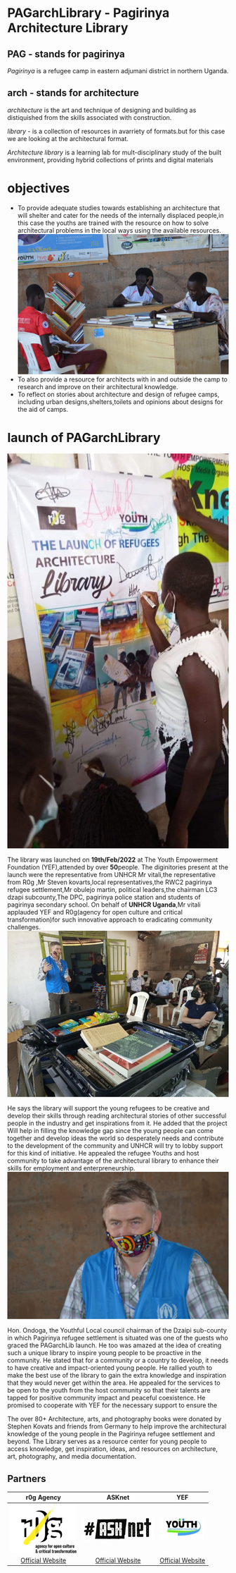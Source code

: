 # PAGarchLibrary - Pagirinya Architecture Library
## PAG - stands for pagirinya
*Pagirinya* is a refugee camp in eastern adjumani district in northern Uganda.
## arch - stands for architecture
*architecture* is the art and technique of designing and building as distiquished from the skills associated with construction.

*library* - is a collection of resources in avarriety of formats.but for this case we are looking at the architectural format.

*Architecture library* is a learning lab for mult-disciplinary study of the built environment, providing hybrid collections of prints and digital materials
# objectives
- To provide adequate studies towards establishing an architecture that will shelter and cater for the needs of the internally displaced people,in this case the youths are trained with the resource on how to solve architectural problems in the local ways using the available resources.
![](images/utlibry.jpg)
- To also provide a resource for architects with in and outside the camp to research and improve on their architectural knowledge.
- To reflect on stories about architecture and design of refugee camps, including urban designs,shelters,toilets and opinions about designs for the aid of camps.
# launch of PAGarchLibrary

 ![](images/IMG_20220403_123403_574.jpg)                

The library was launched on **19th/Feb/2022** at The Youth Empowerment Foundation (YEF),attended by over **50**people.
The diginitories present at the launch were the representative from UNHCR Mr vitali,the representative from R0g ,Mr Steven kovarts,local representatives,the RWC2 pagirinya refugee settlement,Mr obulejo martin, political leaders,the chairman LC3 dzapi subcounty,The DPC, pagirinya police station and students of pagirinya secondary school.
On behalf of **UNHCR Uganda**,Mr vitali applauded YEF and R0g(agency for open culture and critical transformation)for such innovative approach to eradicating community challenges.
![](images/IMG_20220403_123424_227.jpg)

He says the library will support the young refugees to be creative and develop their skills through reading architectural stories of other successful people in the industry and get inspirations from it.
He added that the project Will help in filling the knowledge gap since the young people can come together and develop ideas the world so desperately needs and contribute to the development of the community and UNHCR will try to lobby support for this kind of initiative.
He appealed the refugee Youths and host community to take advantage of the architectural library  to enhance their skills for employment and enterpreneurship.
![](images/IMG_20220403_123430_913.jpg)



Hon. Ondoga, the Youthful Local council chairman of the Dzaipi sub-county in which Pagirinya refugee settlement is situated was one of the guests who graced the PAGarchLib launch. He too was amazed at the idea of creating such a unique library to inspire young people to be proactive in the community. He stated that for a community or a country to develop, it needs to have creative and impact-oriented young people. He rallied youth to make the best use of the library to gain the extra knowledge and inspiration that they would never get within the area. He appealed for the services to be open to the youth from the host community so that their talents are tapped for positive community impact and peaceful coexistence. He promised to cooperate with YEF for the necessary support to ensure the


The over 80+ Architecture, arts, and photography books were donated by Stephen Kovats and friends from Germany to help improve the architectural knowledge of the young people in the Pagirinya refugee settlement and beyond. The Library serves as a resource center for young people to access knowledge, get inspiration, ideas, and resources on architecture, art, photography, and media documentation.







## Partners

| r0g Agency | ASKnet  | YEF |
| :--------: | :----: | :-------: |
|[![r0g Logo](images/r0g_logo.png)](https://openculture.agency/)|[![#ASKnet Logo](images/asknet-logo.png)](https://github.com/ASKnet-Open-Training)|  [![YEF Logo](images/yef-logo.jpeg)](https://yef-uganda.org/) |
| [Official Website](https://openculture.agency/) | [Official Website](https://github.com/ASKnet-Open-Training) | [Official Website](https://yef-uganda.org/) |
